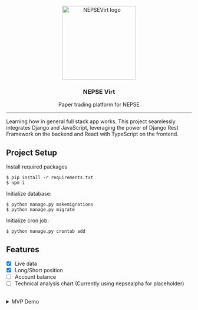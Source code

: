 <p align="center">
    <img src="https://github.com/iamaakashbasnet/nepse-virt/assets/136826895/e0de5eb8-4eba-4b5f-839d-75d9c490c1a8" alt="NEPSEVirt logo" width="200" />
</p>
<h3 align="center">NEPSE Virt</h3>
<p align="center">Paper trading platform for NEPSE</p>

<hr />

Learning how in general full stack app works. This project seamlessly integrates Django and JavaScript, leveraging the power of Django Rest Framework on the backend and React with TypeScript on the frontend.

## Project Setup

Install required packages

```
$ pip install -r requirements.txt
$ npm i
```

Initialize database:

```
$ python manage.py makemigrations
$ python manage.py migrate
```

Initialize cron job:
```
$ python manage.py crontab add
```

## Features
- [x] Live data
- [x] Long/Short position
- [ ] Account balance
- [ ] Technical analysis chart (Currently using nepsealpha for placeholder)

<br />

<details>
    <summary>MVP Demo</summary>
    <br>
    <p align="center">
        <img src="https://github.com/iamaakashbasnet/nepsevirt/assets/136826895/2952d50f-8d0d-4480-8d09-68db05224890" alt="NEPSEVirt demo" width="100%" />
    </p>
</details>
